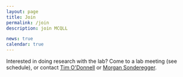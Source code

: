 ```yaml
---
layout: page
title: Join
permalink: /join
description: join MCQLL

news: true
calendar: true
---
```


Interested in doing research with the lab? Come to a lab meeting (see schedule), or contact [Tim O'Donnell](people/odonnell.timothy) or [Morgan Sonderegger](people/sonderegger.morgan).
